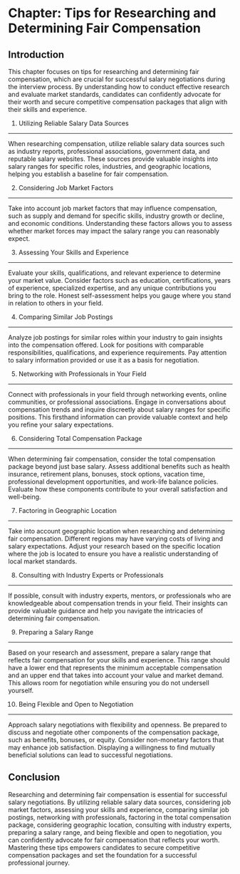Chapter: Tips for Researching and Determining Fair Compensation
===============================================================

Introduction
------------

This chapter focuses on tips for researching and determining fair compensation, which are crucial for successful salary negotiations during the interview process. By understanding how to conduct effective research and evaluate market standards, candidates can confidently advocate for their worth and secure competitive compensation packages that align with their skills and experience.

1. Utilizing Reliable Salary Data Sources
-----------------------------------------

When researching compensation, utilize reliable salary data sources such as industry reports, professional associations, government data, and reputable salary websites. These sources provide valuable insights into salary ranges for specific roles, industries, and geographic locations, helping you establish a baseline for fair compensation.

2. Considering Job Market Factors
---------------------------------

Take into account job market factors that may influence compensation, such as supply and demand for specific skills, industry growth or decline, and economic conditions. Understanding these factors allows you to assess whether market forces may impact the salary range you can reasonably expect.

3. Assessing Your Skills and Experience
---------------------------------------

Evaluate your skills, qualifications, and relevant experience to determine your market value. Consider factors such as education, certifications, years of experience, specialized expertise, and any unique contributions you bring to the role. Honest self-assessment helps you gauge where you stand in relation to others in your field.

4. Comparing Similar Job Postings
---------------------------------

Analyze job postings for similar roles within your industry to gain insights into the compensation offered. Look for positions with comparable responsibilities, qualifications, and experience requirements. Pay attention to salary information provided or use it as a basis for negotiation.

5. Networking with Professionals in Your Field
----------------------------------------------

Connect with professionals in your field through networking events, online communities, or professional associations. Engage in conversations about compensation trends and inquire discreetly about salary ranges for specific positions. This firsthand information can provide valuable context and help you refine your salary expectations.

6. Considering Total Compensation Package
-----------------------------------------

When determining fair compensation, consider the total compensation package beyond just base salary. Assess additional benefits such as health insurance, retirement plans, bonuses, stock options, vacation time, professional development opportunities, and work-life balance policies. Evaluate how these components contribute to your overall satisfaction and well-being.

7. Factoring in Geographic Location
-----------------------------------

Take into account geographic location when researching and determining fair compensation. Different regions may have varying costs of living and salary expectations. Adjust your research based on the specific location where the job is located to ensure you have a realistic understanding of local market standards.

8. Consulting with Industry Experts or Professionals
----------------------------------------------------

If possible, consult with industry experts, mentors, or professionals who are knowledgeable about compensation trends in your field. Their insights can provide valuable guidance and help you navigate the intricacies of determining fair compensation.

9. Preparing a Salary Range
---------------------------

Based on your research and assessment, prepare a salary range that reflects fair compensation for your skills and experience. This range should have a lower end that represents the minimum acceptable compensation and an upper end that takes into account your value and market demand. This allows room for negotiation while ensuring you do not undersell yourself.

10. Being Flexible and Open to Negotiation
------------------------------------------

Approach salary negotiations with flexibility and openness. Be prepared to discuss and negotiate other components of the compensation package, such as benefits, bonuses, or equity. Consider non-monetary factors that may enhance job satisfaction. Displaying a willingness to find mutually beneficial solutions can lead to successful negotiations.

Conclusion
----------

Researching and determining fair compensation is essential for successful salary negotiations. By utilizing reliable salary data sources, considering job market factors, assessing your skills and experience, comparing similar job postings, networking with professionals, factoring in the total compensation package, considering geographic location, consulting with industry experts, preparing a salary range, and being flexible and open to negotiation, you can confidently advocate for fair compensation that reflects your worth. Mastering these tips empowers candidates to secure competitive compensation packages and set the foundation for a successful professional journey.
